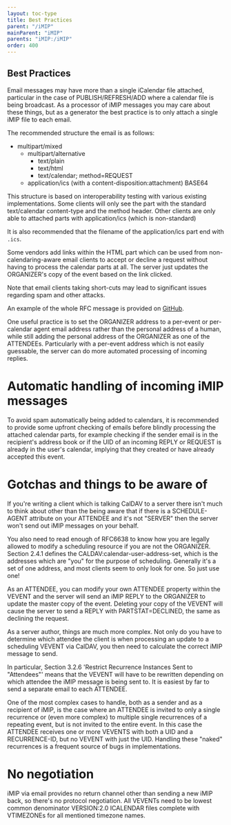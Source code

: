 ```yaml
---
layout: toc-type
title: Best Practices
parent: "/iMIP"
mainParent: "iMIP"
parents: "iMIP:/iMIP"
order: 400
---
```


## Best Practices

Email messages may have more than a single iCalendar file attached, particular
in the case of PUBLISH/REFRESH/ADD where a calendar file is being broadcast.
As a processor of iMIP messages you may care about these things, but as a
generator the best practice is to only attach a single iMIP file to each email.

The recommended structure the email is as follows:

* multipart/mixed
  * multipart/alternative
    * text/plain
    * text/html
    * text/calendar; method=REQUEST
  * application/ics (with a content-disposition:attachment) BASE64

This structure is based on interoperability testing with various existing
implementations.  Some clients will only see the part with the standard
text/calendar content-type and the method header.  Other clients are only
able to attached parts with application/ics (which is non-standard)

It is also recommended that the filename of the application/ics part end
with `.ics`.

Some vendors add links within the HTML part which can be used from
non-calendaring-aware email clients to accept or decline a request
without having to process the calendar parts at all.  The server just
updates the ORGANIZER's copy of the event based on the link clicked.

Note that email clients taking short-cuts may lead to significant
issues regarding spam and other attacks.

An example of the whole RFC message is provided on [GitHub](https://github.com/CalConnect/DEVGUIDE-EXAMPLES/blob/master/iMIP/iMIP_example.txt).

One useful practice is to set the ORGANIZER address to a per-event or
per-calendar agent email address rather than the personal address of a
human, while still adding the personal address of the ORGANIZER as one
of the ATTENDEEs.  Particularly with a per-event address which is not
easily guessable, the server can do more automated processing of
incoming replies.

# Automatic handling of incoming iMIP messages

To avoid spam automatically being added to calendars, it is recommended to
provide some upfront checking of emails before blindly processing the
attached calendar parts, for example checking if the sender email is in the
recipient's address book or if the UID of an incoming REPLY or REQUEST is
already in the user's calendar, implying that they created or have already
accepted this event.

# Gotchas and things to be aware of

If you're writing a client which is talking CalDAV to a server there isn't
much to think about other than the being aware that if there is a
SCHEDULE-AGENT attribute on your ATTENDEE and it's not "SERVER" then the
server won't send out iMIP messages on your behalf.

You also need to read enough of RFC6638 to know how you are legally allowed
to modify a scheduling resource if you are not the ORGANIZER.  Section 2.4.1
defines the CALDAV:calendar-user-address-set, which is the addresses which
are "you" for the purpose of scheduling.  Generally it's a set of one address,
and most clients seem to only look for one.  So just use one!

As an ATTENDEE, you can modify your own ATTENDEE property within the VEVENT
and the server will send an iMIP REPLY to the ORGANIZER to update the master
copy of the event.  Deleting your copy of the VEVENT will cause the server
to send a REPLY with PARTSTAT=DECLINED, the same as declining the request.

As a server author, things are much more complex.  Not only do you have to
determine which attendee the client is when processing an update to a
scheduling VEVENT via CalDAV, you then need to calculate the correct iMIP
message to send.

In particular, Section 3.2.6 'Restrict Recurrence Instances Sent to "Attendees"'
means that the VEVENT will have to be rewritten depending on which attendee the
iMIP message is being sent to.  It is easiest by far to send a separate email
to each ATTENDEE.

One of the most complex cases to handle, both as a sender and as a recipient of
iMIP, is the case where an ATTENDEE is invited to only a single recurrence or
(even more complex) to multiple single recurrences of a repeating event, but is
not invited to the entire event.  In this case the ATTENDEE receives one or more
VEVENTS with both a UID and a RECURRENCE-ID, but no VEVENT with just the UID.
Handling these "naked" recurrences is a frequent source of bugs in implementations.

# No negotiation

iMIP via email provides no return channel other than sending a new iMIP back,
so there's no protocol negotiation.  All VEVENTs need to be lowest common
denominator VERSION:2.0 ICALENDAR files complete with VTIMEZONEs for all
mentioned timezone names.
